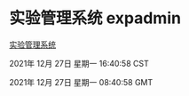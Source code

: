 # 实验管理系统 expadmin
[实验管理系统](http://59.174.26.63:56808/expadmin-782313d2-e1b1-4ea7-932e-3a55e6a1a4d0/)

2021年 12月 27日 星期一 16:40:58 CST

2021年 12月 27日 星期一 08:40:58 GMT
